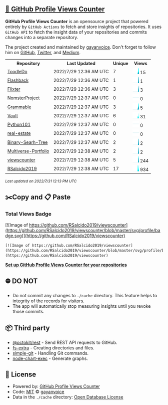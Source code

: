 ## [🚀 GitHub Profile Views Counter](https://github.com/gayanvoice/github-profile-views-counter)
**GitHub Profile Views Counter** is an opensource project that powered entirely by  `GitHub Actions` to fetch and store insights of repositories.
It uses `GitHub API` to fetch the insight data of your repositories and commits changes into a separate repository.

The project created and maintained by [gayanvoice](https://github.com/gayanvoice). Don't forget to follow him on [GitHub](https://github.com/gayanvoice), [Twitter](https://twitter.com/gayanvoice), and [Medium](https://gayanvoice.medium.com/).

<table>
	<tr>
		<th>
			Repository
		</th>
		<th>
			Last Updated
		</th>
		<th>
			Unique
		</th>
		<th>
			Views
		</th>
	</tr>
	<tr>
		<td>
			<a href="https://github.com/RSalcido2019/viewscounter/tree/master/readme/436220390/year.md">
				ToodleDo
			</a>
		</td>
		<td>
			2022/7/29 12:36 AM UTC
		</td>
		<td>
			7
		</td>
		<td>
			<img alt="Response time graph" src="https://github.com/RSalcido2019/viewscounter/raw/master/graph/436220390/small/year.png" height="20"> 15
		</td>
	</tr>
	<tr>
		<td>
			<a href="https://github.com/RSalcido2019/viewscounter/tree/master/readme/219424969/year.md">
				Flashback
			</a>
		</td>
		<td>
			2022/7/29 12:36 AM UTC
		</td>
		<td>
			1
		</td>
		<td>
			<img alt="Response time graph" src="https://github.com/RSalcido2019/viewscounter/raw/master/graph/219424969/small/year.png" height="20"> 1
		</td>
	</tr>
	<tr>
		<td>
			<a href="https://github.com/RSalcido2019/viewscounter/tree/master/readme/194013724/year.md">
				Flixter
			</a>
		</td>
		<td>
			2022/7/29 12:36 AM UTC
		</td>
		<td>
			3
		</td>
		<td>
			<img alt="Response time graph" src="https://github.com/RSalcido2019/viewscounter/raw/master/graph/194013724/small/year.png" height="20"> 3
		</td>
	</tr>
	<tr>
		<td>
			<a href="https://github.com/RSalcido2019/viewscounter/tree/master/readme/189526881/year.md">
				NomsterProject
			</a>
		</td>
		<td>
			2022/7/29 12:37 AM UTC
		</td>
		<td>
			0
		</td>
		<td>
			<img alt="Response time graph" src="https://github.com/RSalcido2019/viewscounter/raw/master/graph/189526881/small/year.png" height="20"> 0
		</td>
	</tr>
	<tr>
		<td>
			<a href="https://github.com/RSalcido2019/viewscounter/tree/master/readme/198723757/year.md">
				Grammable
			</a>
		</td>
		<td>
			2022/7/29 12:37 AM UTC
		</td>
		<td>
			3
		</td>
		<td>
			<img alt="Response time graph" src="https://github.com/RSalcido2019/viewscounter/raw/master/graph/198723757/small/year.png" height="20"> 5
		</td>
	</tr>
	<tr>
		<td>
			<a href="https://github.com/RSalcido2019/viewscounter/tree/master/readme/466861601/year.md">
				Vault
			</a>
		</td>
		<td>
			2022/7/29 12:37 AM UTC
		</td>
		<td>
			6
		</td>
		<td>
			<img alt="Response time graph" src="https://github.com/RSalcido2019/viewscounter/raw/master/graph/466861601/small/year.png" height="20"> 31
		</td>
	</tr>
	<tr>
		<td>
			<a href="https://github.com/RSalcido2019/viewscounter/tree/master/readme/464302186/year.md">
				Python101
			</a>
		</td>
		<td>
			2022/7/29 12:37 AM UTC
		</td>
		<td>
			0
		</td>
		<td>
			<img alt="Response time graph" src="https://github.com/RSalcido2019/viewscounter/raw/master/graph/464302186/small/year.png" height="20"> 0
		</td>
	</tr>
	<tr>
		<td>
			<a href="https://github.com/RSalcido2019/viewscounter/tree/master/readme/440320865/year.md">
				real-estate
			</a>
		</td>
		<td>
			2022/7/29 12:37 AM UTC
		</td>
		<td>
			0
		</td>
		<td>
			<img alt="Response time graph" src="https://github.com/RSalcido2019/viewscounter/raw/master/graph/440320865/small/year.png" height="20"> 0
		</td>
	</tr>
	<tr>
		<td>
			<a href="https://github.com/RSalcido2019/viewscounter/tree/master/readme/471124606/year.md">
				Binary-Searh-Tree
			</a>
		</td>
		<td>
			2022/7/29 12:37 AM UTC
		</td>
		<td>
			2
		</td>
		<td>
			<img alt="Response time graph" src="https://github.com/RSalcido2019/viewscounter/raw/master/graph/471124606/small/year.png" height="20"> 2
		</td>
	</tr>
	<tr>
		<td>
			<a href="https://github.com/RSalcido2019/viewscounter/tree/master/readme/490430903/year.md">
				Multiverse-Portfolio
			</a>
		</td>
		<td>
			2022/7/29 12:38 AM UTC
		</td>
		<td>
			2
		</td>
		<td>
			<img alt="Response time graph" src="https://github.com/RSalcido2019/viewscounter/raw/master/graph/490430903/small/year.png" height="20"> 2
		</td>
	</tr>
	<tr>
		<td>
			<a href="https://github.com/RSalcido2019/viewscounter/tree/master/readme/498726640/year.md">
				viewscounter
			</a>
		</td>
		<td>
			2022/7/29 12:38 AM UTC
		</td>
		<td>
			5
		</td>
		<td>
			<img alt="Response time graph" src="https://github.com/RSalcido2019/viewscounter/raw/master/graph/498726640/small/year.png" height="20"> 244
		</td>
	</tr>
	<tr>
		<td>
			<a href="https://github.com/RSalcido2019/viewscounter/tree/master/readme/495925535/year.md">
				RSalcido2019
			</a>
		</td>
		<td>
			2022/7/29 12:38 AM UTC
		</td>
		<td>
			17
		</td>
		<td>
			<img alt="Response time graph" src="https://github.com/RSalcido2019/viewscounter/raw/master/graph/495925535/small/year.png" height="20"> 934
		</td>
	</tr>
</table>

<small><i>Last updated on 2022/7/31 12:13 PM UTC</i></small>

## ✂️Copy and 📋 Paste
### Total Views Badge
[![Image of https://github.com/RSalcido2019/viewscounter](https://github.com/RSalcido2019/viewscounter/blob/master/svg/profile/badge.svg)](https://github.com/RSalcido2019/viewscounter)

```readme
[![Image of https://github.com/RSalcido2019/viewscounter](https://github.com/RSalcido2019/viewscounter/blob/master/svg/profile/badge.svg)](https://github.com/RSalcido2019/viewscounter)
```
[**Set up GitHub Profile Views Counter for your repositories**](https://github.com/gayanvoice/github-profile-views-counter)
## ⛔ DO NOT
- Do not commit any changes to `./cache` directory. This feature helps to integrity of the records for visitors.
- The app will automatically stop measuring insights until you revoke those commits.
## 📦 Third party

- [@octokit/rest](https://www.npmjs.com/package/@octokit/rest) - Send REST API requests to GitHub.
- [fs-extra](https://www.npmjs.com/package/fs-extra) - Creating directories and files.
- [simple-git](https://www.npmjs.com/package/simple-git) - Handling Git commands.
- [node-chart-exec](https://www.npmjs.com/package/node-chart-exec) - Generate graphs.
## 📄 License
- Powered by: [GitHub Profile Views Counter](https://github.com/gayanvoice/github-profile-views-counter)
- Code: [MIT](./LICENSE) © [gayanvoice](https://github.com/gayanvoice)
- Data in the `./cache` directory: [Open Database License](https://opendatacommons.org/licenses/odbl/1-0/)